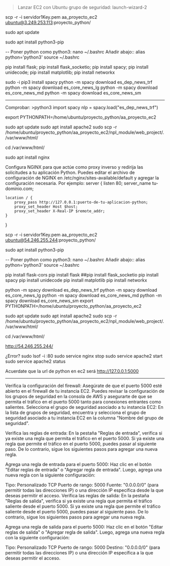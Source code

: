 > Lanzar EC2 con Ubuntu
> grupo de seguridad: launch-wizard-2




scp -r -i servidor1Key.pem aa_proyecto_ec2 ubuntu@3.249.253.113:proyecto_python/



sudo apt update

sudo apt install python3-pip

-- Poner python como python3:
nano ~/.bashrc
Añadir abajo::    alias python='python3'
source ~/.bashrc


pip install flask; pip install flask_socketio; pip install spacy; pip install unidecode; pip install matplotlib; pip install networkx


sudo -i
pip3 install spacy
python -m spacy download es_dep_news_trf
python -m spacy download es_core_news_lg
python -m spacy download es_core_news_md
python -m spacy download es_core_news_sm

-----
Comprobar: >python3
import spacy
nlp = spacy.load("es_dep_news_trf")





export PYTHONPATH=/home/ubuntu/proyecto_python/aa_proyecto_ec2




sudo apt update
sudo apt install apache2
sudo scp -r /home/ubuntu/proyecto_python/aa_proyecto_ec2/npl_module/web_project/. /var/www/html/

cd /var/www/html/




















sudo apt install nginx

Configura NGINX para que actúe como proxy inverso y redirija las solicitudes a tu aplicación Python. Puedes editar el archivo de configuración de NGINX en /etc/nginx/sites-available/default y agregar la configuración necesaria. Por ejemplo:
server {
    listen 80;
    server_name tu-dominio.com;

    location / {
        proxy_pass http://127.0.0.1:puerto-de-tu-aplicacion-python;
        proxy_set_header Host $host;
        proxy_set_header X-Real-IP $remote_addr;
    }
}


scp -r -i servidor1Key.pem aa_proyecto_ec2 ubuntu@54.246.255.244:proyecto_python/




sudo apt install python3-pip

-- Poner python como python3:
nano ~/.bashrc
Añadir abajo::    alias python='python3'
source ~/.bashrc



pip install flask-cors
pip install flask
##pip install flask_socketio
pip install spacy
pip install unidecode
pip install matplotlib
pip install networkx

python -m spacy download es_dep_news_trf
python -m spacy download es_core_news_lg
python -m spacy download es_core_news_md
python -m spacy download es_core_news_sm
export PYTHONPATH=/home/ubuntu/proyecto_python/aa_proyecto_ec2


sudo apt update
sudo apt install apache2
sudo scp -r /home/ubuntu/proyecto_python/aa_proyecto_ec2/npl_module/web_project/. /var/www/html/

cd /var/www/html/


http://54.246.255.244/

¿Error?
sudo lsof -i :80
sudo service nginx stop
sudo service apache2 start
sudo service apache2 status

Acuerdate que la url de python en ec2 será http://127.0.0.1:5000



------------------------
Verifica la configuración del firewall: Asegúrate de que el puerto 5000 esté abierto en el firewall de tu instancia EC2. Puedes revisar la configuración de los grupos de seguridad en la consola de AWS y asegurarte de que se permita el tráfico en el puerto 5000 tanto para conexiones entrantes como salientes.
Selecciona el grupo de seguridad asociado a tu instancia EC2: En la lista de grupos de seguridad, encuentra y selecciona el grupo de seguridad asociado a tu instancia EC2 en la columna "Nombre del grupo de seguridad".

Verifica las reglas de entrada: En la pestaña "Reglas de entrada", verifica si ya existe una regla que permita el tráfico en el puerto 5000. Si ya existe una regla que permite el tráfico en el puerto 5000, puedes pasar al siguiente paso. De lo contrario, sigue los siguientes pasos para agregar una nueva regla.

Agrega una regla de entrada para el puerto 5000: Haz clic en el botón "Editar reglas de entrada" o "Agregar regla de entrada". Luego, agrega una nueva regla con la siguiente configuración:

Tipo: Personalizado TCP
Puerto de rango: 5000
Fuente: "0.0.0.0/0" (para permitir todas las direcciones IP) o una dirección IP específica desde la que deseas permitir el acceso.
Verifica las reglas de salida: En la pestaña "Reglas de salida", verifica si ya existe una regla que permita el tráfico saliente desde el puerto 5000. Si ya existe una regla que permite el tráfico saliente desde el puerto 5000, puedes pasar al siguiente paso. De lo contrario, sigue los siguientes pasos para agregar una nueva regla.

Agrega una regla de salida para el puerto 5000: Haz clic en el botón "Editar reglas de salida" o "Agregar regla de salida". Luego, agrega una nueva regla con la siguiente configuración:

Tipo: Personalizado TCP
Puerto de rango: 5000
Destino: "0.0.0.0/0" (para permitir todas las direcciones IP) o una dirección IP específica a la que deseas permitir el acceso.